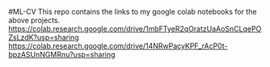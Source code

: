 #ML-CV
This repo contains the links to my google colab notebooks for the above projects. 
https://colab.research.google.com/drive/1mbFTyeR2qOratzUaAoSnCLqePOZsLzdK?usp=sharing
https://colab.research.google.com/drive/14NRwPacyKPF_rAcP0t-bpzASUnNGMRnu?usp=sharing
